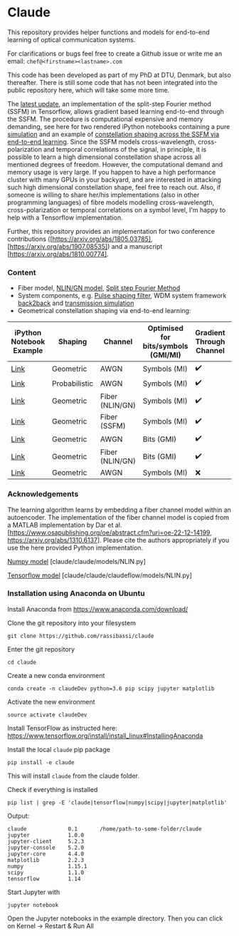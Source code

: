 # Claude
This repository provides helper functions and models for end-to-end learning of optical communication systems.

For clarifications or bugs feel free to create a Github issue or write me an email: `chef@<firstname><lastname>.com`

This code has been developed as part of my PhD at DTU, Denmark, but also thereafter. There is still some code that has not been integrated into the public repository here, which will take some more time.

The [latest update](examples/tf_wdmSystem-learning.ipynb), an implementation of the split-step Fourier method (SSFM) in Tensorflow, allows gradient based learning end-to-end through the SSFM. The procedure is computational expensive and memory demanding, see here for two rendered iPython notebooks containing a pure [simulation](examples/tf_wdmSystem.html) and an example of [constellation shaping across the SSFM via end-to-end learning](examples/tf_wdmSystem-learning.html). Since the SSFM models cross-wavelength, cross-polarization and temporal correlations of the signal, in principle, it is possible to learn a high dimensional constellation shape across all mentioned degrees of freedom. However, the computational demand and memory usage is very large. If you happen to have a high performance cluster with many GPUs in your backyard, and are interested in attacking such high dimensional constellation shape, feel free to reach out. Also, if someone is willing to share her/his implementations (also in other programming languages) of fibre models modelling cross-wavelength, cross-polarization or temporal correlations on a symbol level, I'm happy to help with a Tensorflow implementation.

Further, this repository provides an implementation for two conference contributions ([https://arxiv.org/abs/1805.03785], [https://arxiv.org/abs/1907.08535]) and a manuscript [https://arxiv.org/abs/1810.00774].

### Content
- Fiber model, [NLIN/GN model](examples/np_NLINmodel.ipynb), [Split step Fourier Method](claude/claude/claudeflow/models/SSFstatic.py)
- System components, e.g. [Pulse shaping filter](examples/tf_pulseshaperB2B.ipynb), WDM system framework [back2back](examples/tf_wdmSystemB2B.ipynb) and [transmission simulation](examples/tf_wdmSystem.ipynb)
- Geometrical constellation shaping via end-to-end learning:

|iPython Notebook Example | Shaping | Channel | Optimised for bits/symbols (GMI/MI) | Gradient Through Channel | Reference |
|---|---|---|---|---|---|
[Link](examples/tf_AutoEncoderForGeometricShapingAndAwgn.ipynb) | Geometric | AWGN | Symbols (MI) | :heavy_check_mark: | ---
[Link](examples/tf_AutoEncoderForProbabilisticShapingAndAwgn.ipynb) | Probabilistic | AWGN | Symbols (MI) | :heavy_check_mark: | [Arxiv](https://arxiv.org/abs/1906.07748)
[Link](examples/tf_AutoEncoderForGeometricShapingAndNlinModel.ipynb) | Geometric | Fiber (NLIN/GN)	| Symbols (MI) | :heavy_check_mark: | [Arxiv 1](https://arxiv.org/abs/1805.03785), [Arxiv 2](https://arxiv.org/abs/1810.00774)
[Link](examples/tf_wdmSystem-learning.ipynb) | Geometric | Fiber (SSFM)| Symbols (MI) | :heavy_check_mark: | ---
[Link](examples/tf_AutoEncoderForGeometricShapingAwgnGmi.ipynb) | Geometric | AWGN | Bits (GMI) | :heavy_check_mark: | ---
[Link](examples/tf_AutoEncoderForGeometricShapingNlinGmi.ipynb) | Geometric | Fiber (NLIN/GN)	| Bits (GMI) | :heavy_check_mark: | [Arxiv](https://arxiv.org/abs/1907.08535)
[Link](examples/tf_AutoEncoderForGeometricShapingAndBlindAwgn.ipynb) | Geometric | AWGN | Symbols (MI) | :x: | [Arxiv](https://arxiv.org/abs/1804.02276)

### Acknowledgements
The learning algorithm learns by embedding a fiber channel model within an autoencoder. The implementation of the fiber channel model is copied from a MATLAB implementation by Dar et al. [https://www.osapublishing.org/oe/abstract.cfm?uri=oe-22-12-14199, https://arxiv.org/abs/1310.6137]. Please cite the authors appropriately if you use the here provided Python implementation.

[Numpy model](claude/claude/models/NLIN.py) [claude/claude/models/NLIN.py]

[Tensorflow model](claude/claude/claudeflow/models/NLIN.py) [claude/claude/claudeflow/models/NLIN.py]

### Installation using Anaconda on Ubuntu
Install Anaconda from https://www.anaconda.com/download/

Clone the git repository into your filesystem
```
git clone https://github.com/rassibassi/claude
```
Enter the git repository
```
cd claude
```
Create a new conda environment
```
conda create -n claudeDev python=3.6 pip scipy jupyter matplotlib
```
Activate the new environment
```
source activate claudeDev
```
Install TensorFlow as instructed here: https://www.tensorflow.org/install/install_linux#InstallingAnaconda

Install the local `claude` pip package
```
pip install -e claude
```
This will install `claude` from the claude folder.

Check if everything is installed
```
pip list | grep -E 'claude|tensorflow|numpy|scipy|jupyter|matplotlib'
```
Output:
```
claude             0.1       /home/path-to-some-folder/claude
jupyter            1.0.0     
jupyter-client     5.2.3     
jupyter-console    5.2.0     
jupyter-core       4.4.0     
matplotlib         2.2.3     
numpy              1.15.1    
scipy              1.1.0     
tensorflow         1.14
```

Start Jupyter with
```
jupyter notebook
```

Open the Jupyter notebooks in the example directory.
Then you can click on Kernel -> Restart & Run All




